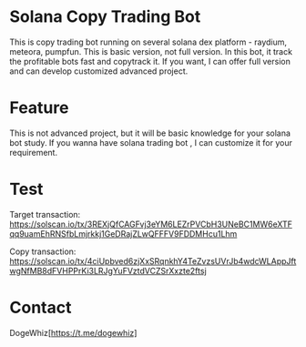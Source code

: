# Solana Copy Trading Bot
This is copy trading bot running on several solana dex platform - raydium, meteora, pumpfun. This is basic version, not full version. In this bot, it track the profitable bots fast and copytrack it. If you want, I can offer full version and can develop customized advanced project.

# Feature
This is not advanced project, but it will be basic knowledge for your solana bot study. If you wanna have solana trading bot , I can customize it for your requirement.

# Test
Target transaction: https://solscan.io/tx/3REXjQfCAGFvj3eYM6LEZrPVCbH3UNeBC1MW6eXTFqq9uamEhRNSfbLmjrkkj1GeDRajZLwQFFFV9FDDMHcu1Lhm

Copy transaction: https://solscan.io/tx/4ciUpbved6zjXxSRqnkhY4TeZvzsUVrJb4wdcWLAppJftwgNfMB8dFVHPPrKi3LRJgYuFVztdVCZSrXxzte2ftsj

# Contact
DogeWhiz[https://t.me/dogewhiz]
